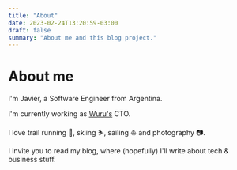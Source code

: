 ```yaml
---
title: "About"
date: 2023-02-24T13:20:59-03:00
draft: false
summary: "About me and this blog project."
---
```


# About me

I'm Javier, a Software Engineer from Argentina.

I'm currently working as [Wuru's](https://wuru.ai) CTO.

I love trail running 🏃, skiing ⛷️, sailing ⛵ and photography 📷.

I invite you to read my blog, where (hopefully) I'll write about tech & business stuff.

